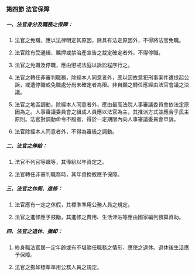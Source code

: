 ### 第四節 法官保障


##### 一、法官身分及職務之保障：

1. 法官之免職，應以法律明定其原因，除具有法定原因外，不得將法官免職。

2. 法官除有受通緝、羈押或禁治產宣告之裁定確定者外，不得停職。

3. 法官之免職及停職，應由懲戒法庭以訴訟程序行之。

4. 法官之轉任非審判職務，除經本人同意者外，應以因故意犯刑事案件遭提起公訴，或遭停職或免職處分尚未確定者為限。非自願之轉任應經由法官會議之決議。

5. 法官之地區調動，除經本人同意者外，應由最高法院人事審議委員會依法定原因為之。人事審議委員會之組成人員應以法官為主，其推派方式並應合乎民主原則。法官對調動命令不服者，得於一定期限內向人事審議委員會申訴。

6. 法官除經本人同意者外，不得為審級之調動。


##### 二、法官之俸給：

1. 法官不列官等職等，其俸給以年資定之。

2. 法官轉任非審判職務時，其年資換敘應予保障。

##### 三、法官之休假、進修：

1. 法官應有一定之休假，其標準準用公務人員之規定。

2. 法官之進修應予鼓勵，其進修之費用、生活津貼等應由國家編列預算資助。

##### 四、法官之退休、撫卹：

1. 終身職法官屆一定年齡或有不堪勝任職務之情形，應使之退休。退休後生活應予保障。

2. 法官之撫卹標準準用公務人員之規定。

